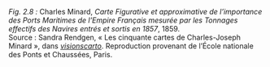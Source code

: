*Fig. 2.8 :* Charles Minard, *Carte Figurative et approximative de l’importance des Ports Maritimes de l’Empire Français mesurée par les Tonnages effectifs des Navires entrés et sortis en 1857*, 1859.  
Source : Sandra Rendgen, « Les cinquante cartes de Charles-Joseph Minard », dans [*visionscarto*](https://visionscarto.net/charles-joseph-minard-cinquante-cartes). Reproduction provenant de l’École nationale des Ponts et Chaussées, Paris. 